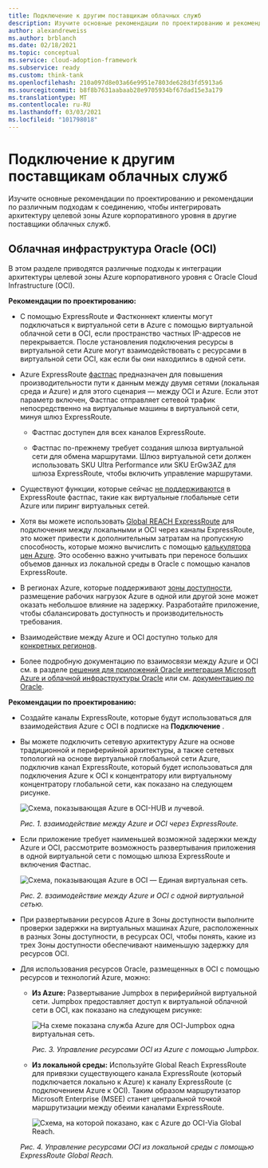 ```yaml
---
title: Подключение к другим поставщикам облачных служб
description: Изучите основные рекомендации по проектированию и рекомендации по различным подходам к соединению, чтобы интегрировать архитектуру целевой зоны Azure корпоративного уровня в облачную инфраструктуру Oracle (OCI).
author: alexandreweiss
ms.author: brblanch
ms.date: 02/18/2021
ms.topic: conceptual
ms.service: cloud-adoption-framework
ms.subservice: ready
ms.custom: think-tank
ms.openlocfilehash: 210a097d8e03a66e9951e7803de628d3fd5913a6
ms.sourcegitcommit: b8f8b7631aabaab28e9705934bf67dad15e3a179
ms.translationtype: MT
ms.contentlocale: ru-RU
ms.lasthandoff: 03/03/2021
ms.locfileid: "101798018"
---
```

# <a name="connectivity-to-other-cloud-providers"></a>Подключение к другим поставщикам облачных служб

Изучите основные рекомендации по проектированию и рекомендации по различным подходам к соединению, чтобы интегрировать архитектуру целевой зоны Azure корпоративного уровня в другие поставщики облачных служб.

## <a name="oracle-cloud-infrastructure-oci"></a>Облачная инфраструктура Oracle (OCI)

В этом разделе приводятся различные подходы к интеграции архитектуры целевой зоны Azure корпоративного уровня с Oracle Cloud Infrastructure (OCI).

**Рекомендации по проектированию:**

- С помощью ExpressRoute и Фастконнект клиенты могут подключаться к виртуальной сети в Azure с помощью виртуальной облачной сети в OCI, если пространство частных IP-адресов не перекрывается. После установления подключения ресурсы в виртуальной сети Azure могут взаимодействовать с ресурсами в виртуальной сети OCI, как если бы они находились в одной сети.

- Azure ExpressRoute [фастпас](/azure/expressroute/about-fastpath) предназначен для повышения производительности пути к данным между двумя сетями (локальная среда и Azure) и для этого сценария — между OCI и Azure. Если этот параметр включен, Фастпас отправляет сетевой трафик непосредственно на виртуальные машины в виртуальной сети, минуя шлюз ExpressRoute.

  - Фастпас доступен для всех каналов ExpressRoute.

  - Фастпас по-прежнему требует создания шлюза виртуальной сети для обмена маршрутами. Шлюз виртуальной сети должен использовать SKU Ultra Performance или SKU ErGw3AZ для шлюза ExpressRoute, чтобы включить управление маршрутами.

- Существуют функции, которые сейчас [не поддерживаются](/azure/expressroute/about-fastpath#supported-features) в ExpressRoute фастпас, такие как виртуальные глобальные сети Azure или пиринг виртуальных сетей.

- Хотя вы можете использовать [Global REACH ExpressRoute](/azure/expressroute/expressroute-global-reach) для подключения между локальными и OCI через каналы ExpressRoute, это может привести к дополнительным затратам на пропускную способность, которые можно вычислить с помощью [калькулятора цен Azure](https://azure.microsoft.com/pricing/calculator/). Это особенно важно учитывать при переносе больших объемов данных из локальной среды в Oracle с помощью каналов ExpressRoute.

- В регионах Azure, которые поддерживают [зоны доступности](/azure/availability-zones/az-overview#availability-zones), размещение рабочих нагрузок Azure в одной или другой зоне может оказать небольшое влияние на задержку. Разработайте приложение, чтобы сбалансировать доступность и производительность требования.

- Взаимодействие между Azure и OCI доступно только для [конкретных регионов](/azure/virtual-machines/workloads/oracle/oracle-oci-overview#region-availability).

- Более подробную документацию по взаимосвязи между Azure и OCI см. в разделе [решения для приложений Oracle интеграция Microsoft Azure и облачной инфраструктуры Oracle](/azure/virtual-machines/workloads/oracle/oracle-oci-overview) или см. [документацию по Oracle](https://docs.cloud.oracle.com/iaas/Content/Network/Concepts/azure.htm).

**Рекомендации по проектированию:**

- Создайте каналы ExpressRoute, которые будут использоваться для взаимодействия Azure с OCI в подписке на **Подключение** .

- Вы можете подключить сетевую архитектуру Azure на основе традиционной и периферийной архитектуры, а также сетевых топологий на основе виртуальной глобальной сети Azure, подключив канал ExpressRoute, который будет использоваться для подключения Azure к OCI к концентратору или виртуальному концентратору глобальной сети, как показано на следующем рисунке.

  ![Схема, показывающая Azure в OCI-HUB и лучевой.](./media/azure-oci-hub-and-spoke.png)

  *Рис. 1. взаимодействие между Azure и OCI через ExpressRoute.*

- Если приложение требует наименьшей возможной задержки между Azure и OCI, рассмотрите возможность развертывания приложения в одной виртуальной сети с помощью шлюза ExpressRoute и включения Фастпас.

  ![Схема, показывающая Azure в OCI — Единая виртуальная сеть.](./media/azure-oci-one-vnet.png)

  *Рис. 2. взаимодействие между Azure и OCI с одной виртуальной сетью.*

- При развертывании ресурсов Azure в Зоны доступности выполните проверки задержки на виртуальных машинах Azure, расположенных в разных Зоны доступности, в ресурсах OCI, чтобы понять, какие из трех Зоны доступности обеспечивают наименьшую задержку для ресурсов OCI.

- Для использования ресурсов Oracle, размещенных в OCI с помощью ресурсов и технологий Azure, можно:

  - **Из Azure:** Развертывание Jumpbox в периферийной виртуальной сети. Jumpbox предоставляет доступ к виртуальной облачной сети в OCI, как показано на следующем рисунке:

    ![На схеме показана служба Azure для OCI-Jumpbox одна виртуальная сеть.](./media/azure-oci-jumpbox-one-vnet.png)

    *Рис. 3. Управление ресурсами OCI из Azure с помощью Jumpbox.*

  - **Из локальной среды:** Используйте Global Reach ExpressRoute для привязки существующего канала ExpressRoute (который подключается локально к Azure) к каналу ExpressRoute (с подключением Azure к OCI). Таким образом маршрутизатор Microsoft Enterprise (MSEE) станет центральной точкой маршрутизации между обеими каналами ExpressRoute.

    ![Схема, на которой показано, как с Azure до OCI-Via Global Reach.](./media/azure-oci-gr-hub-and-spoke.png)

  *Рис. 4. Управление ресурсами OCI из локальной среды с помощью ExpressRoute Global Reach.*
